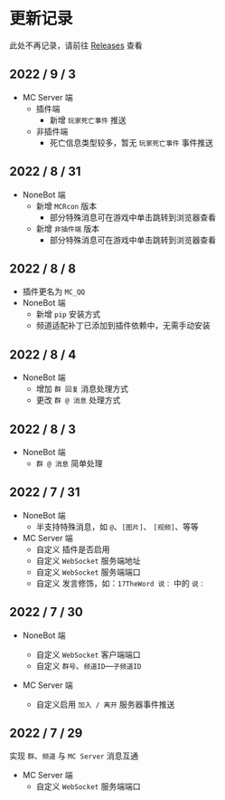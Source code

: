 # 更新记录

此处不再记录，请前往 [Releases](https://github.com/17TheWord/nonebot-plugin-mcqq/releases/) 查看

## 2022 / 9 / 3

- MC Server 端
  - 插件端
    - 新增 `玩家死亡事件` 推送
  - 非插件端
    - 死亡信息类型较多，暂无 `玩家死亡事件` 事件推送

## 2022 / 8 / 31

- NoneBot 端
    - 新增 `MCRcon` 版本
        - 部分特殊消息可在游戏中单击跳转到浏览器查看
    - 新增 `非插件端` 版本
        - 部分特殊消息可在游戏中单击跳转到浏览器查看

## 2022 / 8 / 8

- 插件更名为 `MC_QQ`
- NoneBot 端
    - 新增 `pip` 安装方式
    - 频道适配补丁已添加到插件依赖中，无需手动安装

## 2022 / 8 / 4

- NoneBot 端
    - 增加 `群 回复` 消息处理方式
    - 更改 `群 @ 消息` 处理方式

## 2022 / 8 / 3

- NoneBot 端
    - `群 @ 消息` 简单处理

## 2022 / 7 / 31

- NoneBot 端
    - 半支持特殊消息，如 `@`、`[图片]`、 `[视频]`、等等
- MC Server 端
    - 自定义 插件是否启用
    - 自定义 `WebSocket` 服务端地址
    - 自定义 `WebSocket` 服务端端口
    - 自定义 发言修饰，如：`17TheWord 说：` 中的 `说：`

## 2022 / 7 / 30

- NoneBot 端
    - 自定义 `WebSocket` 客户端端口
    - 自定义 `群号`、`频道ID`—`子频道ID`

- MC Server 端
    - 自定义启用 `加入 / 离开` 服务器事件推送

## 2022 / 7 / 29

实现 `群`、`频道` 与 `MC Server` 消息互通

- MC Server 端
    - 自定义 `WebSocket` 服务端端口
